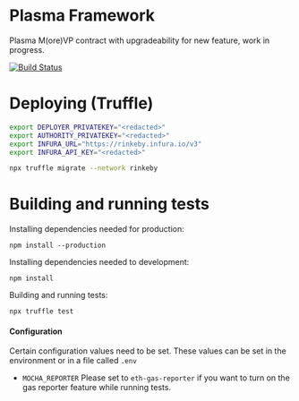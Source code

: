 # Plasma Framework

Plasma M(ore)VP contract with upgradeability for new feature, work in progress.

[![Build Status](https://circleci.com/gh/omisego/plasma-contracts.svg?style=svg)](https://circleci.com/gh/omisego/plasma-contracts)


# Deploying (Truffle)

```bash
export DEPLOYER_PRIVATEKEY="<redacted>"
export AUTHORITY_PRIVATEKEY="<redacted>"
export INFURA_URL="https://rinkeby.infura.io/v3"
export INFURA_API_KEY="<redacted>"

npx truffle migrate --network rinkeby
```


# Building and running tests

Installing dependencies needed for production:
```
npm install --production
```

Installing dependencies needed to development:
```
npm install
```

Building and running tests:
```
npx truffle test
```

#### Configuration
Certain configuration values need to be set. These values can be set in the environment or in a file called `.env`

 - `MOCHA_REPORTER` Please set to `eth-gas-reporter` if you want to turn on the gas reporter feature while running tests.
